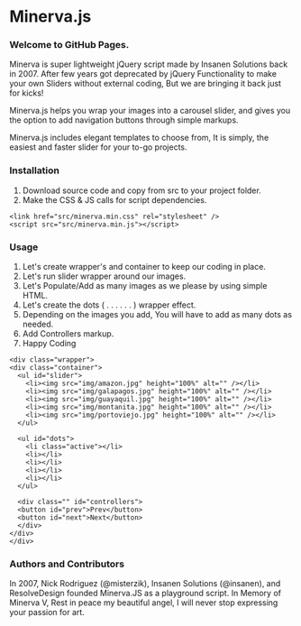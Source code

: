 # Minerva.js 

### Welcome to GitHub Pages.
Minerva is super lightweight jQuery script made by Insanen Solutions back in 2007. After few years got deprecated by jQuery Functionality to make your own Sliders without external coding, But we are bringing it back just for kicks! 


Minerva.js helps you wrap your images into a carousel slider, and gives you the option to add navigation buttons through simple markups.

Minerva.js includes elegant templates to choose from, It is simply, the easiest and faster slider for your to-go projects.

### Installation
1. Download source code and copy from src to your project folder.
2. Make the CSS & JS calls for script dependencies.

```
<link href="src/minerva.min.css" rel="stylesheet" />
<script src="src/minerva.min.js"></script>
```

### Usage
1. Let's create wrapper's and container to keep our coding in place.
2. Let's run slider wrapper around our images. 
3. Let's Populate/Add as many images as we please by using simple HTML. 
4. Let's create the dots ( . . . . . . ) wrapper effect. 
5. Depending on the images you add, You will have to add as many dots as needed.
6. Add Controllers markup. 
6. Happy Coding 


```
<div class="wrapper">
<div class="container">
  <ul id="slider">
    <li><img src="img/amazon.jpg" height="100%" alt="" /></li>
    <li><img src="img/galapagos.jpg" height="100%" alt="" /></li>
    <li><img src="img/guayaquil.jpg" height="100%" alt="" /></li>
    <li><img src="img/montanita.jpg" height="100%" alt="" /></li>
    <li><img src="img/portoviejo.jpg" height="100%" alt="" /></li>
  </ul>

  <ul id="dots">
    <li class="active"></li>
    <li></li>
    <li></li>
    <li></li>
    <li></li>
  </ul>

  <div class="" id="controllers">
  <button id="prev">Prev</button>
  <button id="next">Next</button>
  </div>
</div>
</div>

```

### Authors and Contributors
In 2007, Nick Rodriguez (@misterzik), Insanen Solutions (@insanen), and ResolveDesign founded Minerva.JS as a playground script.
In Memory of Minerva V, Rest in peace my beautiful angel, I will never stop expressing your passion for art.
